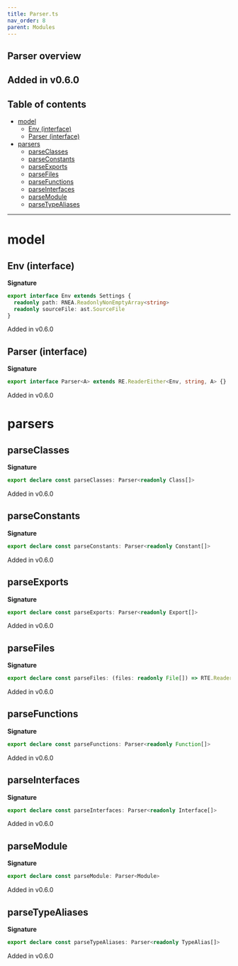 ```yaml
---
title: Parser.ts
nav_order: 8
parent: Modules
---
```

## Parser overview

Added in v0.6.0
---

<h2 class="text-delta">Table of contents</h2>

- [model](#model)
  - [Env (interface)](#env-interface)
  - [Parser (interface)](#parser-interface)
- [parsers](#parsers)
  - [parseClasses](#parseclasses)
  - [parseConstants](#parseconstants)
  - [parseExports](#parseexports)
  - [parseFiles](#parsefiles)
  - [parseFunctions](#parsefunctions)
  - [parseInterfaces](#parseinterfaces)
  - [parseModule](#parsemodule)
  - [parseTypeAliases](#parsetypealiases)
---

# model
## Env (interface)

**Signature**

```ts
export interface Env extends Settings {
  readonly path: RNEA.ReadonlyNonEmptyArray<string>
  readonly sourceFile: ast.SourceFile
}
```

Added in v0.6.0
## Parser (interface)

**Signature**

```ts
export interface Parser<A> extends RE.ReaderEither<Env, string, A> {}
```

Added in v0.6.0
# parsers
## parseClasses

**Signature**

```ts
export declare const parseClasses: Parser<readonly Class[]>
```

Added in v0.6.0
## parseConstants

**Signature**

```ts
export declare const parseConstants: Parser<readonly Constant[]>
```

Added in v0.6.0
## parseExports

**Signature**

```ts
export declare const parseExports: Parser<readonly Export[]>
```

Added in v0.6.0
## parseFiles

**Signature**

```ts
export declare const parseFiles: (files: readonly File[]) => RTE.ReaderTaskEither<Settings, string, readonly Module[]>
```

Added in v0.6.0
## parseFunctions

**Signature**

```ts
export declare const parseFunctions: Parser<readonly Function[]>
```

Added in v0.6.0
## parseInterfaces

**Signature**

```ts
export declare const parseInterfaces: Parser<readonly Interface[]>
```

Added in v0.6.0
## parseModule

**Signature**

```ts
export declare const parseModule: Parser<Module>
```

Added in v0.6.0
## parseTypeAliases

**Signature**

```ts
export declare const parseTypeAliases: Parser<readonly TypeAlias[]>
```

Added in v0.6.0
